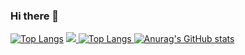 ### Hi there 👋

[![Top Langs](https://github-readme-stats.vercel.app/api/top-langs/?username=xhRl2988)](https://github.com/anuraghazra/github-readme-stats)
<a href="https://velog.io/@soyeon207"><img src="https://img.shields.io/badge/velog-11B48A?style=flat-square&logo=Vimeo&logoColor=white&link=https://velog.io/@soyeon207"/>
![Top Langs](https://github-readme-stats.vercel.app/api/top-langs/?username=xhRl2988&layout=compact)
![Anurag's GitHub stats](https://github-readme-stats.vercel.app/api?username=xhRl2988&show_icons=true&theme=radical)


